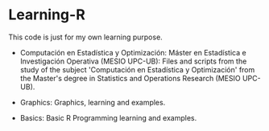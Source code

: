 # Learning-R
This code is just for my own learning purpose.

- Computación en Estadística y Optimización: Máster en Estadística e Investigación Operativa (MESIO UPC-UB):
  Files and scripts from the study of the subject 'Computación en Estadística y Optimización' from the Master's degree in Statistics and Operations Research (MESIO UPC-UB). 

- Graphics:
  Graphics, learning and examples.

- Basics:
  Basic R Programming learning and examples.